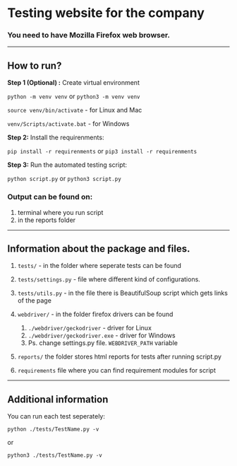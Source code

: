 # Testing website for the company

### You need to have Mozilla Firefox web browser.
---

## How to run?

**Step 1 (Optional) :** Create virtual environment

``python -m venv venv`` 
or 
``python3 -m venv venv``



``source venv/bin/activate`` - for Linux and Mac

``venv/Scripts/activate.bat`` - for Windows

**Step 2:** Install the requirenments:

``pip install -r requirenments`` 
or 
``pip3 install -r requirenments``

**Step 3:** Run the automated testing script:

``python script.py`` or ``python3 script.py``

### Output can be found on:
1. terminal where you run script
2. in the reports folder

---

## Information about the package and files.
1. ``tests/`` - in the folder where seperate tests can be found
2. ``tests/settings.py`` - file where different kind of configurations.
3. ``tests/utils.py`` - in the file there is BeautifulSoup script which gets links of the page
4. ``webdriver/`` - in the folder firefox drivers can be found
    
    1) ``./webdriver/geckodriver`` - driver for Linux
    2) ``./webdriver/geckodriver.exe`` - driver for Windows
    3) Ps. change settings.py file. ``WEBDRIVER_PATH`` variable
5. ``reports/`` the folder stores html reports for tests after running script.py
6. ``requirements`` file where you can find requirement modules for script

---
## Additional information

You can run each test seperately:

``python ./tests/TestName.py -v``

or

``python3 ./tests/TestName.py -v``
